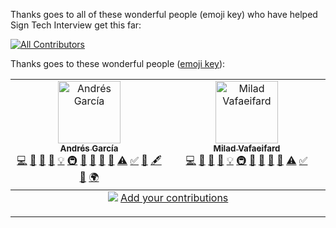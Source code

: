 Thanks goes to all of these wonderful people (emoji key) who have helped Sign Tech Interview get this far:


<!-- [![Contributors](https://contrib.rocks/image?repo=signlanguagetech/crack-interview)](https://github.com/signlanguagetech/crack-interview/graphs/contributors) -->

<!-- ALL-CONTRIBUTORS-BADGE:START - Do not remove or modify this section -->
[![All Contributors](https://img.shields.io/badge/all_contributors-2-orange.svg?style=flat-square)](#contributors-)
<!-- ALL-CONTRIBUTORS-BADGE:END -->

Thanks goes to these wonderful people ([emoji key](https://allcontributors.org/docs/en/emoji-key)):
<!-- ALL-CONTRIBUTORS-LIST:START - Do not remove or modify this section -->
<!-- prettier-ignore-start -->
<!-- markdownlint-disable -->
<table>
  <tbody>
    <tr>
      <td align="center" valign="top" width="14.28%"><a href="https://github.com/tech-andgar"><img src="https://avatars.githubusercontent.com/u/19521054?v=4?s=100" width="100px;" alt="Andrés García"/><br /><sub><b>Andrés García</b></sub></a><br /><a href="https://github.com/signlanguagetech/sign-tech-interview//signlanguagetech/sign-tech-interview/commits?author=tech-andgar" title="Code">💻</a> <a href="#data-tech-andgar" title="Data">🔣</a> <a href="#design-tech-andgar" title="Design">🎨</a> <a href="https://github.com/signlanguagetech/sign-tech-interview//signlanguagetech/sign-tech-interview/commits?author=tech-andgar" title="Documentation">📖</a> <a href="#example-tech-andgar" title="Examples">💡</a> <a href="#infra-tech-andgar" title="Infrastructure (Hosting, Build-Tools, etc)">🚇</a> <a href="#ideas-tech-andgar" title="Ideas, Planning, & Feedback">🤔</a> <a href="#maintenance-tech-andgar" title="Maintenance">🚧</a> <a href="#question-tech-andgar" title="Answering Questions">💬</a> <a href="https://github.com/signlanguagetech/sign-tech-interview//signlanguagetech/sign-tech-interview/pulls?q=is%3Apr+reviewed-by%3Atech-andgar" title="Reviewed Pull Requests">👀</a> <a href="https://github.com/signlanguagetech/sign-tech-interview//signlanguagetech/sign-tech-interview/commits?author=tech-andgar" title="Tests">⚠️</a> <a href="#tutorial-tech-andgar" title="Tutorials">✅</a> <a href="https://github.com/signlanguagetech/sign-tech-interview//signlanguagetech/sign-tech-interview/issues?q=author%3Atech-andgar" title="Bug reports">🐛</a> <a href="#content-tech-andgar" title="Content">🖋</a> <a href="#projectManagement-tech-andgar" title="Project Management">📆</a> <a href="#translation-tech-andgar" title="Translation">🌍</a></td>
      <td align="center" valign="top" width="14.28%"><a href="https://github.com/miladvafaeifard"><img src="https://avatars.githubusercontent.com/u/16865649?v=4?s=100" width="100px;" alt="Milad Vafaeifard"/><br /><sub><b>Milad Vafaeifard</b></sub></a><br /><a href="https://github.com/signlanguagetech/sign-tech-interview//signlanguagetech/sign-tech-interview/commits?author=miladvafaeifard" title="Code">💻</a> <a href="#data-miladvafaeifard" title="Data">🔣</a> <a href="#design-miladvafaeifard" title="Design">🎨</a> <a href="https://github.com/signlanguagetech/sign-tech-interview//signlanguagetech/sign-tech-interview/commits?author=miladvafaeifard" title="Documentation">📖</a> <a href="#example-miladvafaeifard" title="Examples">💡</a> <a href="#infra-miladvafaeifard" title="Infrastructure (Hosting, Build-Tools, etc)">🚇</a> <a href="#ideas-miladvafaeifard" title="Ideas, Planning, & Feedback">🤔</a> <a href="#maintenance-miladvafaeifard" title="Maintenance">🚧</a> <a href="#question-miladvafaeifard" title="Answering Questions">💬</a> <a href="https://github.com/signlanguagetech/sign-tech-interview//signlanguagetech/sign-tech-interview/pulls?q=is%3Apr+reviewed-by%3Amiladvafaeifard" title="Reviewed Pull Requests">👀</a> <a href="https://github.com/signlanguagetech/sign-tech-interview//signlanguagetech/sign-tech-interview/commits?author=miladvafaeifard" title="Tests">⚠️</a> <a href="#tutorial-miladvafaeifard" title="Tutorials">✅</a></td>
    </tr>
  </tbody>
  <tfoot>
    <tr>
      <td align="center" size="13px" colspan="7">
        <img src="https://raw.githubusercontent.com/all-contributors/all-contributors-cli/1b8533af435da9854653492b1327a23a4dbd0a10/assets/logo-small.svg">
          <a href="https://all-contributors.js.org/docs/en/bot/usage">Add your contributions</a>
        </img>
      </td>
    </tr>
  </tfoot>
</table>

<!-- markdownlint-restore -->
<!-- prettier-ignore-end -->

<!-- ALL-CONTRIBUTORS-LIST:END -->

<!-- This project follows the [all-contributors](https://github.com/all-contributors/all-contributors) specification. Contributions of any kind welcome! -->

---